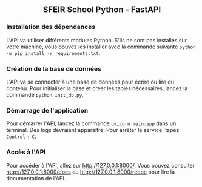 <!-- PROJECT LOGO -->
<br />
<div>
<h2 align="center">SFEIR School Python - FastAPI</h2>
</div>

### Installation des dépendances

L'API va utiliser différents modules Python. S'ils ne sont pas installés sur votre machine, vous pouvez les installer avec la commande suivante `python -m pip install -r requirements.txt`.

### Création de la base de données

L'API va se connecter à une base de données pour écrire ou lire du contenu. Pour initialiser la base et créer les tables nécessaires, lancez la commande `python init_db.py`.

### Démarrage de l'application

Pour démarrer l'API, lancez la commande `uvicorn main:app` dans un terminal. Des logs devraient apparaître. Pour arrêter le service, tapez `Control` + `C`.

### Accès à l'API

Pour accéder à l'API, allez sur http://127.0.0.1:8000/. Vous pouvez consulter http://127.0.0.1:8000/docs ou http://127.0.0.1:8000/redoc pour lire la documentation de l'API.